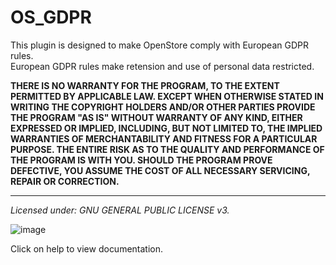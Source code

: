 # OS_GDPR

This plugin is designed to make OpenStore comply with European GDPR rules.  
European GDPR rules make retension and use of personal data restricted.  

**THERE IS NO WARRANTY FOR THE PROGRAM, TO THE EXTENT PERMITTED BY
APPLICABLE LAW.  EXCEPT WHEN OTHERWISE STATED IN WRITING THE COPYRIGHT
HOLDERS AND/OR OTHER PARTIES PROVIDE THE PROGRAM "AS IS" WITHOUT WARRANTY
OF ANY KIND, EITHER EXPRESSED OR IMPLIED, INCLUDING, BUT NOT LIMITED TO,
THE IMPLIED WARRANTIES OF MERCHANTABILITY AND FITNESS FOR A PARTICULAR
PURPOSE.  THE ENTIRE RISK AS TO THE QUALITY AND PERFORMANCE OF THE PROGRAM
IS WITH YOU.  SHOULD THE PROGRAM PROVE DEFECTIVE, YOU ASSUME THE COST OF
ALL NECESSARY SERVICING, REPAIR OR CORRECTION.**

---
*Licensed under: GNU GENERAL PUBLIC LICENSE v3.*

![image](https://user-images.githubusercontent.com/5583141/153203792-c082b7ed-3bb9-4ee6-a4c7-f04585c00c42.png)

Click on help to view documentation.
